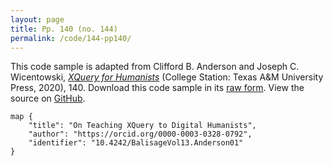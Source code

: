 ```yaml
---
layout: page
title: Pp. 140 (no. 144)
permalink: /code/144-pp140/
---
```


This code sample is adapted from Clifford B. Anderson and Joseph C. Wicentowski, 
[_XQuery for Humanists_](/) (College Station: Texas A&M University Press, 2020), 140. 
Download this code sample in its [raw form](/code/144-pp140/144-pp140.xq).
View the source on [GitHub](https://github.com/coding4humanists/xquery4humanists/blob/master/code/144-pp140/144-pp140.xq).

```xquery
map {
    "title": "On Teaching XQuery to Digital Humanists",
    "author": "https://orcid.org/0000-0003-0328-0792",
    "identifier": "10.4242/BalisageVol13.Anderson01"
}
```  
